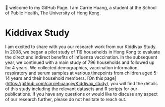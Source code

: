 👋 welcome to my GitHub Page. 
I am Carrie Huang, a student at the School of Public Health, The University of Hong Kong.

# Kiddivax Study
I am excited to share with you our research work from our Kiddivax Study. In 2008, we began a pilot study of 119 households in Hong Kong to evaluate the direct and indirect benefits of influenza vaccination. In the subsequent year, we continued with a main study of 796 households and followed up for 4 years. We collected demographics, vaccination information, respiratory and serum samples at various timepoints from children aged 5-14 years and their household members.  [On this page] (https://github.com/carriehuangjy/Kiddivax_study), you will find the details of this study including the relevant datasets and R scripts for our publications. If you have any questions or would like to discuss any aspect of our research further, please do not hesitate to reach out.
<!---
carriehuangjy/carriehuangjy is a ✨ special ✨ repository because its `README.md` (this file) appears on your GitHub profile.
You can click the Preview link to take a look at your changes.
--->
